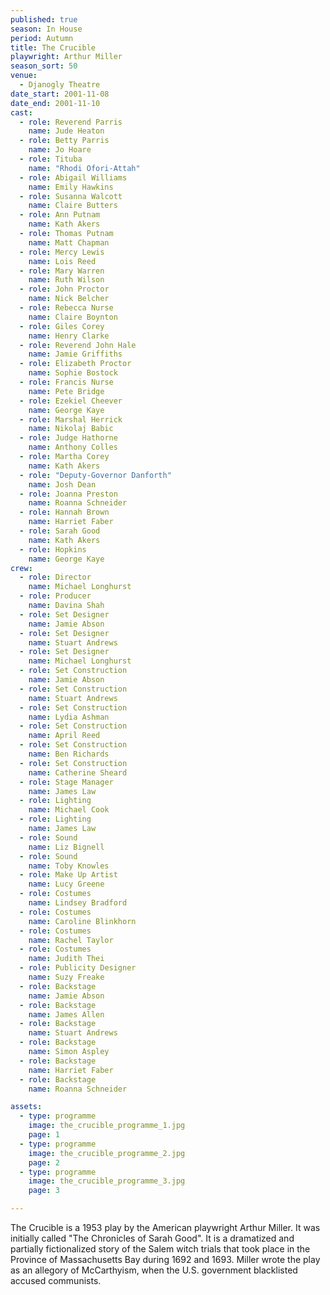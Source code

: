 ```yaml
---
published: true
season: In House
period: Autumn
title: The Crucible
playwright: Arthur Miller
season_sort: 50
venue:
  - Djanogly Theatre
date_start: 2001-11-08
date_end: 2001-11-10
cast:
  - role: Reverend Parris
    name: Jude Heaton
  - role: Betty Parris
    name: Jo Hoare
  - role: Tituba
    name: "Rhodi Ofori-Attah"
  - role: Abigail Williams
    name: Emily Hawkins
  - role: Susanna Walcott
    name: Claire Butters
  - role: Ann Putnam
    name: Kath Akers
  - role: Thomas Putnam
    name: Matt Chapman
  - role: Mercy Lewis
    name: Lois Reed
  - role: Mary Warren
    name: Ruth Wilson
  - role: John Proctor
    name: Nick Belcher
  - role: Rebecca Nurse
    name: Claire Boynton
  - role: Giles Corey
    name: Henry Clarke
  - role: Reverend John Hale
    name: Jamie Griffiths
  - role: Elizabeth Proctor
    name: Sophie Bostock
  - role: Francis Nurse
    name: Pete Bridge
  - role: Ezekiel Cheever
    name: George Kaye
  - role: Marshal Herrick
    name: Nikolaj Babic
  - role: Judge Hathorne
    name: Anthony Colles
  - role: Martha Corey
    name: Kath Akers
  - role: "Deputy-Governor Danforth"
    name: Josh Dean
  - role: Joanna Preston
    name: Roanna Schneider
  - role: Hannah Brown
    name: Harriet Faber
  - role: Sarah Good
    name: Kath Akers
  - role: Hopkins
    name: George Kaye
crew:
  - role: Director
    name: Michael Longhurst
  - role: Producer
    name: Davina Shah
  - role: Set Designer
    name: Jamie Abson
  - role: Set Designer
    name: Stuart Andrews
  - role: Set Designer
    name: Michael Longhurst
  - role: Set Construction
    name: Jamie Abson
  - role: Set Construction
    name: Stuart Andrews
  - role: Set Construction
    name: Lydia Ashman
  - role: Set Construction
    name: April Reed
  - role: Set Construction
    name: Ben Richards
  - role: Set Construction
    name: Catherine Sheard
  - role: Stage Manager
    name: James Law
  - role: Lighting
    name: Michael Cook
  - role: Lighting
    name: James Law
  - role: Sound
    name: Liz Bignell
  - role: Sound
    name: Toby Knowles
  - role: Make Up Artist
    name: Lucy Greene
  - role: Costumes
    name: Lindsey Bradford
  - role: Costumes
    name: Caroline Blinkhorn
  - role: Costumes
    name: Rachel Taylor
  - role: Costumes
    name: Judith Thei
  - role: Publicity Designer
    name: Suzy Freake
  - role: Backstage
    name: Jamie Abson
  - role: Backstage
    name: James Allen
  - role: Backstage
    name: Stuart Andrews
  - role: Backstage
    name: Simon Aspley
  - role: Backstage
    name: Harriet Faber
  - role: Backstage
    name: Roanna Schneider

assets:
  - type: programme
    image: the_crucible_programme_1.jpg
    page: 1
  - type: programme
    image: the_crucible_programme_2.jpg
    page: 2
  - type: programme
    image: the_crucible_programme_3.jpg
    page: 3

---
```


The Crucible is a 1953 play by the American playwright Arthur Miller. It was initially called "The Chronicles of Sarah Good". It is a dramatized and partially fictionalized story of the Salem witch trials that took place in the Province of Massachusetts Bay during 1692 and 1693. Miller wrote the play as an allegory of McCarthyism, when the U.S. government blacklisted accused communists.
